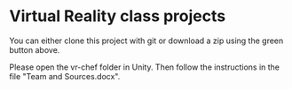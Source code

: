 # Virtual Reality class projects

You can either clone this project with git or download a zip using the green button above.

Please open the vr-chef folder in Unity. Then follow the instructions in the file "Team and Sources.docx".
